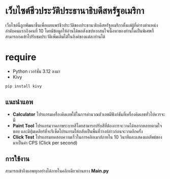 # เว็บไซต์ชีวประวัติประธานาธิบดีสหรัฐอเมริกา

เว็บไซต์นี้ถูกพัฒนาขึ้นเพื่อเผยแพร่ชีวประวัติของประธานาธิบดีสหรัฐอเมริกาตั้งแต่ผู้ที่ดำรงตำแหน่งลำดับคนแรกถึงคนที่ 10 โดยมีข้อมูลให้อ่านได้พอสังเขปหากสนใจเนื้อหาของท่านใดเป็นพิเศษก็สามารถกดเข้าไปรับชมประวัติเพิ่มเติมได้ในลิงค์ของแต่ละท่านได้
# require
- Python เวอร์ชั่น 3.12 ลงมา
- Kivy

```bash
pip install kivy
```

## แนะนำแอพ
- **Calculator** โปรแกรมเครื่องคิดเลขใช้ในการคำนวณตัวเลขมีฟังก์ชันที่เครื่องคิดเลขทั่วไปควรจะมี
- **Paint Tool** โปรแกรมวาดภาพระบายสีโดยสามารถปรับสีที่ต้องการจะวาดได้หลากหลายตามใจชอบ และมีปุ่มเคลียร์ที่จะรีเซ็ตโปรแกรมให้กลับเป็นพื้นที่ว่างปล่าวก่อนจะวาดอีกครั้ง
- **Click Test** โปรแกรมทดสอบความเร็วในการคลิกเมาส์ภายใน 10 วินาทีและแสดงผลลัพธ์ของมาเป็นค่า CPS (Click per second)

## การใช้งาน
สามารถเข้าถึงแอพทุกอย่างได้ภายในคลิกเดียวผ่านทาง **Main.py**
